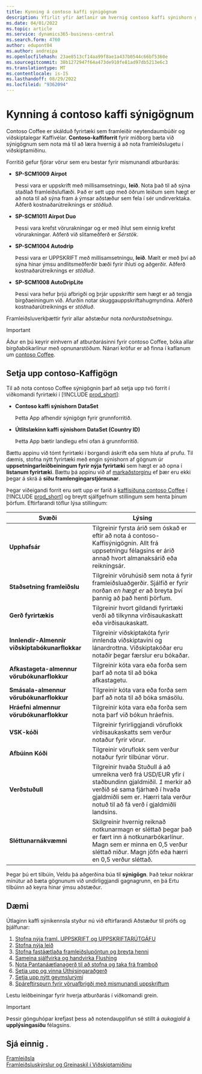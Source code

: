 ```yaml
---
title: Kynning á contoso kaffi sýnigögnum
description: Yfirlit yfir áætlanir um hvernig contoso kaffi sýnishorn gögn geta aðstoðað við að læra hvernig hægt er að nýta framleiðslugetu í Viðskiptamiðinu.
ms.date: 04/01/2022
ms.topic: article
ms.service: dynamics365-business-central
ms.search.form: 4760
author: edupont04
ms.author: andreipa
ms.openlocfilehash: 23ae8513cf14aa99f8ae1a437b0544c66bf5360e
ms.sourcegitcommit: 38b1272947f64a473de910fe81ad97db5213e6c3
ms.translationtype: MT
ms.contentlocale: is-IS
ms.lasthandoff: 08/29/2022
ms.locfileid: "9362094"
---
```

# <a name="introduction-to-contoso-coffee-demo-data"></a>Kynning á contoso kaffi sýnigögnum

Contoso Coffee er skálduð fyrirtæki sem framleiðir neytendaumbúðir og viðskiptalegar Kaffivélar. **Contoso-kaffiforrit** fyrir miðborg bæta við sýnigögnum sem nota má til að læra hvernig á að nota framleiðslugetu í viðskiptamiðinu.  

Forritið gefur fjórar vörur sem eru bestar fyrir mismunandi atburðarás:

- **SP-SCM1009 Airpot**  

  Þessi vara er uppskrift með millisamsetningu, **leið**. Nota það til að sýna staðlað framleiðsluflæði. Það er sett upp með öðrum leiðum sem hægt er að nota til að sýna fram á ýmsar aðstæður sem fela í sér undirverktaka. Aðferð kostnaðarútreiknings er *stöðluð*.  

- **SP-SCM1011 Airpot Duo**  

  Þessi vara krefst vörurakningar og er með íhlut sem einnig krefst vörurakningar. Aðferð við slitameðferð er *Sérstök*.  

- **SP-SCM1004 Autodrip**  

  Þessi vara er UPPSKRIFT með millisamsetningu, **leið**. Mælt er með því að sýna hinar ýmsu andlitsmeðferðir bæði fyrir íhluti og aðgerðir. Aðferð kostnaðarútreiknings er *stöðluð*.

- **SP-SCM1008 AutoDripLite**

  Þessi vara hefur þrjú afbrigði og þrjár uppskriftir sem hægt er að tengja birgðaeiningum við. Afurðin notar skuggauppskriftahugmyndina. Aðferð kostnaðarútreiknings er *stöðluð*.

Framleiðsluverkþættir fyrir allar aðstæður nota *norðurstaðsetningu*.  

> [!IMPORTANT]
> Áður en þú keyrir einhvern af atburðarásinni fyrir contoso Coffee, bóka allar birgðabókarlínur með opnunarstöðum. Nánari kröfur er að finna í kaflanum um [contoso Coffee](#set-up-contoso-coffee-data).

## <a name="set-up-contoso-coffee-data"></a>Setja upp contoso-Kaffigögn

Til að nota contoso Coffee sýnigögnin þarf að setja upp tvö forrit í viðkomandi fyrirtæki í [!INCLUDE [prod_short](../includes/prod_short.md)]:  

- **Contoso kaffi sýnishorn DataSet**  

    Þetta App afhendir sýnigögn fyrir grunnforritið.  
- **Útlitslækinn kaffi sýnishorn DataSet (Country ID)**  

    Þetta App bætir landlegu efni ofan á grunnforritið.

Bættu appinu við tómt fyrirtæki í borgandi áskrift eða sem hluta af prufu. Til dæmis, stofna nýtt fyrirtæki með engin sýnishorn af gögnum úr **uppsetningarleiðbeiningum fyrir nýja fyrirtæki** sem hægt er að opna í **listanum fyrirtæki**. Bættu þá appinu við af [markaðstorginu](../ui-extensions-install-uninstall.md#install) ef þær eru ekki þegar á skrá á **síðu framlengingarstjórnunar**.  

Þegar viðeigandi forrit eru sett upp er farið á [kaffisíðuna contoso Coffee](https://businesscentral.dynamics.com/?page=4760) í [!INCLUDE [prod_short](../includes/prod_short.md)] og breytt sjálfgefnum stillingum sem henta þínum þörfum. Eftirfarandi töflur lýsa stillingum:  

|Svæði  |Lýsing  |
|---------|---------|
|**Upphafsár** |Tilgreinir fyrsta árið sem óskað er eftir að nota á contoso-Kaffisýnigögnin. Allt frá uppsetningu félagsins er árið annað hvort almanaksárið eða reikningsár.|
|**Staðsetning framleiðslu** |Tilgreinir vöruhúsið sem nota á fyrir framleiðsluaðgerðir. Sjálfið er fyrir norðan *en hægt er* að breyta því þannig að það henti þörfum.|
|**Gerð fyrirtækis**    |Tilgreinir hvort gildandi fyrirtæki verði að tilkynna virðisaukaskatt eða virðisaukaskatt. |
|**Innlendir-Almennir viðskiptabókunarflokkar**|Tilgreinir viðskiptakóta fyrir innlenda viðskiptavini og lánardrottna. Viðskiptakóðar eru notaðir þegar færslur eru bókaðar. |
|**Afkastageta-almennur vörubókunarflokkur**    |Tilgreinir kóta vara eða forða sem þarf að nota til að bóka afkastagetu.|
|**Smásala-almennur vörubókunarflokkur**    |Tilgreinir kóta vara eða forða sem þarf að nota til að bóka smásölu.|
|**Hráefni almennur vörubókunarflokkur**    |Tilgreinir kóta vara eða forða sem nota þarf við bókun hráefnis. |
|**VSK-kóði**    |Tilgreinir fyrirliggjandi vöruflokk virðisaukaskatts sem verður notaður fyrir vörur.|
|**Afbúinn Kóði**    |Tilgreinir vöruflokk sem verður notaður fyrir tilbúnar vörur.|
|**Verðstuðull**     |Tilgreinir hvaða Stuðull á að umreikna verð frá USD/EUR yfir í staðbundinn gjaldmiðil. *1* merkir að verðið sé sama fjárhæð í hvaða gjaldmiðli sem er. Hærri tala verður notuð til að fá verð í gjaldmiðli landsins. |
|**Sléttunarnákvæmni**  |Skilgreinir hvernig reiknað notkunarmagn er sléttað þegar það er fært inn á notkunarbókarlínur. Magn sem er minna en 0,5 verður sléttað niður. Magn jöfn eða hærri en 0,5 verður sléttað.|

Þegar þú ert tilbúin, Veldu þá aðgerðina búa til **sýnigögn**. Það tekur nokkrar mínútur að bæta gögnunum við undirliggjandi gagnagrunn, en þá Ertu tilbúinn að keyra hinar ýmsu aðstæður.  

## <a name="scenarios"></a>Dæmi

Útlaginn kaffi sýnikennsla styður nú við eftirfarandi Aðstæður til prófs og þjálfunar:

1. [Stofna nýja framl. UPPSKRIFT og UPPSKRIFTARÚTGÁFU](create-new-production-bom-version.md)  
2. [Stofna nýja leið](create-new-routing.md)  
3. [Stofna fastáætlaða framleiðslupöntun og breyta henni](create-firm-planned-production-order-change.md)  
4. [Sameina sjálfvirka og handvirka Flushing](combine-automatic-manual-flushing.md)  
5. [Nota Pantanáætlanagerð til að stofna og taka frá framboð](order-planning-create-reserve-supply.md)  
6. [Setja upp og vinna Úthýsingaraðgerð](set-up-process-subcontracting-operation.md)  
7. [Setja upp nýtt geymslurými](set-up-new-capacity.md)  
8. [Spáreftirspurn fyrir vöruafbrigði með mismunandi uppskriftum](variants.md)  

Lestu leiðbeiningar fyrir hverja atburðarás í viðkomandi grein.  

> [!IMPORTANT]
> Þessir gönguhópar krefjast þess að notendaupplifun sé stillt á *aukagjald* á **upplýsingasíðu** félagsins.

## <a name="see-also"></a>Sjá einnig .

[Framleiðsla](../production-manage-manufacturing.md)  
[Framleiðsluskýrslur og Greinaskil í Viðskiptamiðinu](../production-reports.md)  
